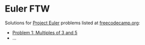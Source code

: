 # Euler FTW

Solutions for [Project Euler](https://learn.freecodecamp.org/coding-interview-prep/project-euler) problems listed at [freecodecamp.org](https://www.freecodecamp.org/):

* [Problem 1: Multiples of 3 and 5](https://learn.freecodecamp.org/coding-interview-prep/project-euler/problem-1-multiples-of-3-and-5)
* ...
